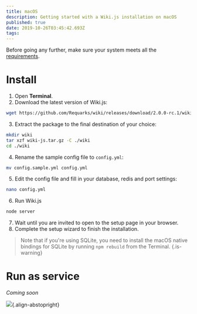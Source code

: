 ```yaml
---
title: macOS
description: Getting started with a Wiki.js installation on macOS
published: true
date: 2019-10-26T03:45:42.693Z
tags: 
---
```


Before going any further, make sure your system meets all the [requirements](/install/requirements).

# Install

1. Open **Terminal**.
2. Download the latest version of Wiki.js:
  ```bash
  wget https://github.com/Requarks/wiki/releases/download/2.0.0-rc.1/wiki-js.tar.gz
  ```
3. Extract the package to the final destination of your choice:
  ```bash
  mkdir wiki
  tar xzf wiki-js.tar.gz -C ./wiki
  cd ./wiki
  ```
4. Rename the sample config file to `config.yml`:
  ```bash
  mv config.sample.yml config.yml
  ```
5. Edit the config file and fill in your database, redis and port settings:
  ```bash
  nano config.yml
  ```
6. Run Wiki.js
  ```bash
  node server
  ```
7. Wait until you are invited to open to the setup page in your browser.
8. Complete the setup wizard to finish the installation.

> Note that if you're using SQLite, you need to install the macOS native bindings for SQLite by running `npm rebuild` from the Terminal.
{.is-warning}

# Run as service

*Coming soon*

![](https://a.icons8.com/eSUcnrow/jfIq9Q/svg.svg){.align-abstopright}